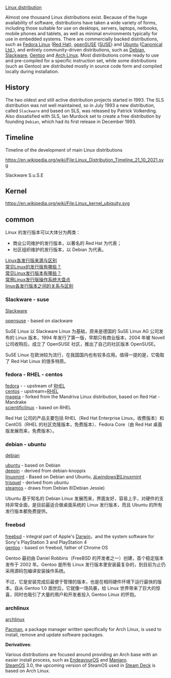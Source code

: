 
[Linux distribution](https://en.wikipedia.org/wiki/Linux_distribution)

Almost one thousand Linux distributions exist. Because of the huge availability of software, distributions have taken a wide variety of forms, including those suitable for use on desktops, servers, laptops, netbooks, mobile phones and tablets, as well as minimal environments typically for use in embedded systems. There are commercially backed distributions, such as [Fedora Linux](https://en.wikipedia.org/wiki/Fedora_Linux) ([Red Hat](https://en.wikipedia.org/wiki/Red_Hat)), [openSUSE](https://en.wikipedia.org/wiki/OpenSUSE) ([SUSE](https://en.wikipedia.org/wiki/SUSE)) and [Ubuntu](https://en.wikipedia.org/wiki/Ubuntu_(operating_system)) ([Canonical Ltd.](https://en.wikipedia.org/wiki/Canonical_Ltd.)), and entirely community-driven distributions, such as [Debian](https://en.wikipedia.org/wiki/Debian), [Slackware](https://en.wikipedia.org/wiki/Slackware), [Gentoo](https://en.wikipedia.org/wiki/Gentoo_Linux) and [Arch Linux](https://en.wikipedia.org/wiki/Arch_Linux). Most distributions come ready to use and pre-compiled for a specific instruction set, while some distributions (such as Gentoo) are distributed mostly in source code form and compiled locally during installation.

## History

The two oldest and still active distribution projects started in 1993. The SLS distribution was not well maintained, so in July 1993 a new distribution, called `Slackware` and based on SLS, was released by Patrick Volkerding. Also dissatisfied with SLS, Ian Murdock set to create a free distribution by founding `Debian`, which had its first release in December 1993.

## Timeline

Timeline of the development of main Linux distributions

https://en.wikipedia.org/wiki/File:Linux_Distribution_Timeline_21_10_2021.svg

Slackware 
    S.u.S.E

## Kernel

https://en.wikipedia.org/wiki/File:Linux_kernel_ubiquity.svg

## common

Linux 的发行版本可以大体分为两类：

- 商业公司维护的发行版本，以著名的 Red Hat 为代表；  
- 社区组织维护的发行版本，以 Debian 为代表。  

[Linux各发行版来源与区别](https://www.cnblogs.com/zwj0319/p/14354030.html)  
[常见Linux的发行版有哪些？](https://www.cnblogs.com/amazingjia/p/14515225.html)  
[常见Linux发行版本有哪些？](http://c.biancheng.net/view/710.html)  
[常用Linux发行版操作系统大盘点](https://juejin.cn/post/6844904154125729806)  
[​linux各发行版本之间的关系与区别](https://blog.51cto.com/u_14992172/2553473)  

### Slackware - suse

[Slackware](http://www.slackware.com/)

[opensuse](https://www.opensuse.org/) - based on slackware  

SuSE Linux 以 Slackware Linux 为基础，原来是德国的 SuSE Linux AG 公司发布的 Linux 版本，1994 年发行了第一版，早期只有商业版本，2004 年被 Novell 公司收购后，成立了 OpenSUSE 社区，推出了自己的社区版本 OpenSUSE。

SuSE Linux 在欧洲较为流行，在我国国内也有较多应用。值得一提的是，它吸取了 Red Hat Linux 的很多特质。

### fedora - RHEL - centos

[fedora](https://getfedora.org/) - - upstream of [RHEL](https://en.wikipedia.org/wiki/Red_Hat_Enterprise_Linux)  
[centos](https://www.centos.org/) - upstream=[RHEL](https://en.wikipedia.org/wiki/Red_Hat_Enterprise_Linux)  
[mageia](https://www.mageia.org/) -  forked from the Mandriva Linux distribution, based on Red Hat - Mandrake  
[scientificlinux](http://www.scientificlinux.org/) - based on RHEL  

Red Hat 公司的产品主要包括 RHEL（Red Hat Enterprise Linux，收费版本）和 CentOS（RHEL 的社区克隆版本，免费版本）、Fedora Core（由 Red Hat 桌面版发展而来，免费版本）。

### debian - ubuntu

[debian](https://www.debian.org/)

[ubuntu](https://www.ubuntu.com/index_kylin) - based on Debian  
[deepin](https://www.deepin.org/en/) - derived from debian-knoppix  
[linuxmint](https://linuxmint.com/) - Based on Debian and Ubuntu, [从windows到Linuxmint](https://www.jianshu.com/p/5db445616974)  
[trisquel](https://trisquel.info/) - derived from ubuntu  
[steamos](https://store.steampowered.com/steamos/) - draws from Debian 8(Debian Jessie)  

Ubuntu 基于知名的 Debian Linux 发展而来，界面友好，容易上手，对硬件的支持非常全面，是目前最适合做桌面系统的 Linux 发行版本，而且 Ubuntu 的所有发行版本都免费提供。

### freebsd

[freebsd](https://www.freebsd.org/) - integral part of Apple's [Darwin](https://en.wikipedia.org/wiki/Darwin_(operating_system))，and the system software for Sony's PlayStation 3 and PlayStation 4  
[gentoo](https://www.gentoo.org/) - based on freebsd, father of Chrome OS  

Gentoo 最初由 Daniel Robbins（FreeBSD 的开发者之一）创建，首个稳定版本发布于 2002 年。Gentoo 是所有 Linux 发行版本里安装最复杂的，到目前为止仍采用源码包编译安装操作系统。

不过，它是安装完成后最便于管理的版本，也是在相同硬件环境下运行最快的版本。自从 Gentoo 1.0 面世后，它就像一场风暴，给 Linux 世界带来了巨大的惊喜，同时也吸引了大量的用户和开发者投入 Gentoo Linux 的怀抱。

### archlinux

[archlinux](https://www.archlinux.org/)  

[Pacman](https://en.wikipedia.org/wiki/Arch_Linux#Pacman), a package manager written specifically for Arch Linux, is used to install, remove and update software packages.

**Derivatives**:

Various distributions are focused around providing an Arch base with an easier install process, such as [EndeavourOS](https://en.wikipedia.org/wiki/EndeavourOS) and [Manjaro](https://manjaro.org/).  
[SteamOS](https://en.wikipedia.org/wiki/SteamOS) 3.0, the upcoming version of SteamOS used in [Steam Deck](https://en.wikipedia.org/wiki/Steam_Deck) is based on Arch Linux.  
